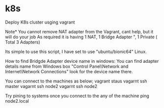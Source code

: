 # k8s
Deploy K8s cluster usging vagrant

Note* You cannot remove NAT adapter from the Vagrant, cant help, but it will do your job
As required it is having 1 NAT, 1 Bridge Adapter ", 1 Private ( Total 3 Adapters)

Its simple to use this script, I have set to use "ubuntu/bionic64" Linux.

How to find Bridgde Adapter device name in windows:
You can find adapter details name from Windows box "Control Panel\Network and Internet\Network Connections" look for the device name there.

You can connect to the machines as below;
vagrant staus 
vagarnt ssh master
vagarnt ssh node2
vagarnt ssh node2

Try pining to systems once you connect to the any of the machine 
  ping node2.local




